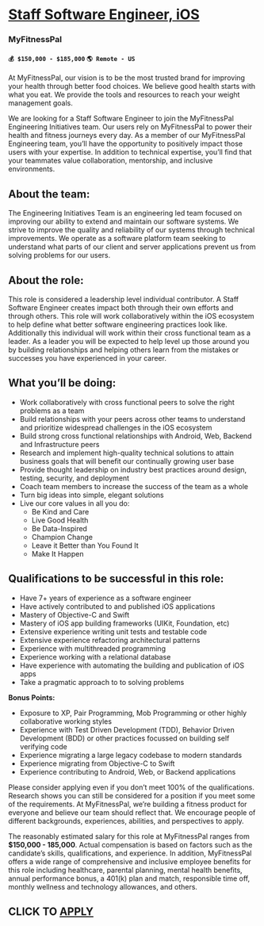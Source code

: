 # [Staff Software Engineer, iOS](https://www.remotewlb.com/apply/staff-software-engineer-ios-95690)  
### MyFitnessPal  
#### `💰 $150,000 - $185,000` `🌎 Remote - US`  

At MyFitnessPal, our vision is to be the most trusted brand for improving your health through better food choices. We believe good health starts with what you eat. We provide the tools and resources to reach your weight management goals.

We are looking for a Staff Software Engineer to join the MyFitnessPal Engineering Initiatives team. Our users rely on MyFitnessPal to power their health and fitness journeys every day. As a member of our MyFitnessPal Engineering team, you’ll have the opportunity to positively impact those users with your expertise. In addition to technical expertise, you’ll find that your teammates value collaboration, mentorship, and inclusive environments.

## **About the team:**

The Engineering Initiatives Team is an engineering led team focused on improving our ability to extend and maintain our software systems. We strive to improve the quality and reliability of our systems through technical improvements. We operate as a software platform team seeking to understand what parts of our client and server applications prevent us from solving problems for our users.

## **About the role:**

This role is considered a leadership level individual contributor. A Staff Software Engineer creates impact both through their own efforts and through others. This role will work collaboratively within the iOS ecosystem to help define what better software engineering practices look like. Additionally this individual will work within their cross functional team as a leader. As a leader you will be expected to help level up those around you by building relationships and helping others learn from the mistakes or successes you have experienced in your career.

## **What you’ll be doing:**

  * Work collaboratively with cross functional peers to solve the right problems as a team
  * Build relationships with your peers across other teams to understand and prioritize widespread challenges in the iOS ecosystem
  * Build strong cross functional relationships with Android, Web, Backend and Infrastructure peers
  * Research and implement high-quality technical solutions to attain business goals that will benefit our continually growing user base
  * Provide thought leadership on industry best practices around design, testing, security, and deployment
  * Coach team members to increase the success of the team as a whole
  * Turn big ideas into simple, elegant solutions
  * Live our core values in all you do:
    * Be Kind and Care
    * Live Good Health
    * Be Data-Inspired
    * Champion Change
    * Leave it Better than You Found It
    * Make It Happen

## **Qualifications to be successful in this role:**

  * Have 7+ years of experience as a software engineer
  * Have actively contributed to and published iOS applications
  * Mastery of Objective-C and Swift
  * Mastery of iOS app building frameworks (UIKit, Foundation, etc)
  * Extensive experience writing unit tests and testable code
  * Extensive experience refactoring architectural patterns
  * Experience with multithreaded programming
  * Experience working with a relational database
  * Have experience with automating the building and publication of iOS apps
  * Take a pragmatic approach to to solving problems

**Bonus Points:**

  * Exposure to XP, Pair Programming, Mob Programming or other highly collaborative working styles
  * Experience with Test Driven Development (TDD), Behavior Driven Development (BDD) or other practices focussed on building self verifying code
  * Experience migrating a large legacy codebase to modern standards
  * Experience migrating from Objective-C to Swift
  * Experience contributing to Android, Web, or Backend applications

Please consider applying even if you don’t meet 100% of the qualifications. Research shows you can still be considered for a position if you meet some of the requirements. At MyFitnessPal, we’re building a fitness product for everyone and believe our team should reflect that. We encourage people of different backgrounds, experiences, abilities, and perspectives to apply.

The reasonably estimated salary for this role at MyFitnessPal ranges from **$150,000 - 185,000**. Actual compensation is based on factors such as the candidate’s skills, qualifications, and experience. In addition, MyFitnessPal offers a wide range of comprehensive and inclusive employee benefits for this role including healthcare, parental planning, mental health benefits, annual performance bonus, a 401(k) plan and match, responsible time off, monthly wellness and technology allowances, and others.

  
## CLICK TO [APPLY](https://www.remotewlb.com/apply/staff-software-engineer-ios-95690)

